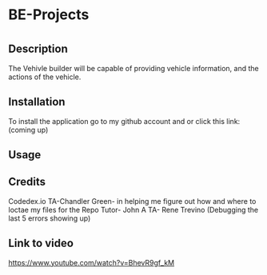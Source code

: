 # BE-Projects
# <Vehicle Builder>

## Description

The Vehivle builder will be capable of providing vehicle information, and  the actions of the vehicle.


## Installation

To install the application go to my github account and or click this link: (coming up)

## Usage


   
## Credits

Codedex.io
TA-Chandler Green- in helping me figure out how and where to loctae my files for the Repo
Tutor- John A
TA- Rene Trevino (Debugging the last 5 errors showing up)

## Link to video
https://www.youtube.com/watch?v=BhevR9gf_kM



